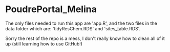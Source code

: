 # PoudrePortal_Melina

The only files needed to run this app are 'app.R', and the two files in the data folder which are: 'tidyResChem.RDS' and 'sites_table.RDS'.

Sorry the rest of the repo is a mess, I don't really know how to clean all of it up 
(still learning how to use GitHub!)